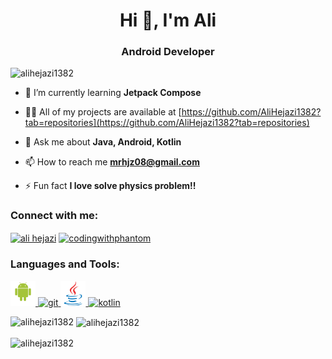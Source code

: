 <h1 align="center">Hi 👋, I'm Ali</h1>
<h3 align="center">Android Developer</h3>

<p align="left"> <img src="https://komarev.com/ghpvc/?username=alihejazi1382&label=Profile%20views&color=0e75b6&style=flat" alt="alihejazi1382" /> </p>

- 🌱 I’m currently learning **Jetpack Compose**

- 👨‍💻 All of my projects are available at [https://github.com/AliHejazi1382?tab=repositories](https://github.com/AliHejazi1382?tab=repositories)

- 💬 Ask me about **Java, Android, Kotlin**

- 📫 How to reach me **mrhjz08@gmail.com**

- ⚡ Fun fact **I love solve physics problem!!**

<h3 align="left">Connect with me:</h3>
<p align="left">
<a href="https://www.linkedin.com/in/ali-hejazi-3b36781a3/" target="blank"><img align="center" src="https://raw.githubusercontent.com/rahuldkjain/github-profile-readme-generator/master/src/images/icons/Social/linked-in-alt.svg" alt="ali hejazi" height="30" width="40" /></a>
<a href="https://www.youtube.com/channel/UC-MpdWkXlHi_k3QO42NMqLA?view_as=subscriber" target="blank"><img align="center" src="https://raw.githubusercontent.com/rahuldkjain/github-profile-readme-generator/master/src/images/icons/Social/youtube.svg" alt="codingwithphantom" height="30" width="40" /></a>
</p>

<h3 align="left">Languages and Tools:</h3>
<p align="left"> <a href="https://developer.android.com" target="_blank" rel="noreferrer"> <img src="https://raw.githubusercontent.com/devicons/devicon/master/icons/android/android-original-wordmark.svg" alt="android" width="40" height="40"/> </a> <a href="https://git-scm.com/" target="_blank" rel="noreferrer"> <img src="https://www.vectorlogo.zone/logos/git-scm/git-scm-icon.svg" alt="git" width="40" height="40"/> </a> <a href="https://www.java.com" target="_blank" rel="noreferrer"> <img src="https://raw.githubusercontent.com/devicons/devicon/master/icons/java/java-original.svg" alt="java" width="40" height="40"/> </a> <a href="https://kotlinlang.org" target="_blank" rel="noreferrer"> <img src="https://www.vectorlogo.zone/logos/kotlinlang/kotlinlang-icon.svg" alt="kotlin" width="40" height="40"/> </a> </p>

<p><img align="left" src="https://github-readme-stats.vercel.app/api/top-langs?username=alihejazi1382&show_icons=true&locale=en&layout=compact" alt="alihejazi1382" /></p>

<p>&nbsp;<img align="center" src="https://github-readme-stats.vercel.app/api?username=alihejazi1382&show_icons=true&locale=en" alt="alihejazi1382" /></p>

<p><img align="center" src="https://github-readme-streak-stats.herokuapp.com/?user=alihejazi1382&" alt="alihejazi1382" /></p>
